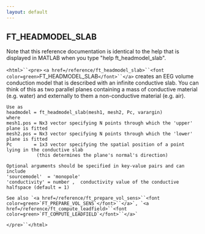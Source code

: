 ```yaml
---
layout: default
---
```


##  FT_HEADMODEL_SLAB

Note that this reference documentation is identical to the help that is displayed in MATLAB when you type "help ft_headmodel_slab".

`<html>``<pre>`
    `<a href=/reference/ft_headmodel_slab>``<font color=green>`FT_HEADMODEL_SLAB`</font>``</a>` creates an EEG volume conduction model that
    is described with an infinite conductive slab. You can think
    of this as two parallel planes containing a mass of conductive
    material (e.g. water) and externally to them a non-conductive material
    (e.g. air).
 
    Use as
    headmodel = ft_headmodel_slab(mesh1, mesh2, Pc, varargin)
    where
    mesh1.pos = Nx3 vector specifying N points through which the 'upper' plane is fitted 
    mesh2.pos = Nx3 vector specifying N points through which the 'lower' plane is fitted 
    Pc        = 1x3 vector specifying the spatial position of a point lying in the conductive slab 
               (this determines the plane's normal's direction)
    
    Optional arguments should be specified in key-value pairs and can include
    'sourcemodel'  = 'monopole' 
    'conductivity' = number ,  conductivity value of the conductive halfspace (default = 1)
    
    See also `<a href=/reference/ft_prepare_vol_sens>``<font color=green>`FT_PREPARE_VOL_SENS`</font>``</a>`, `<a href=/reference/ft_compute_leadfield>``<font color=green>`FT_COMPUTE_LEADFIELD`</font>``</a>`
`</pre>``</html>`

